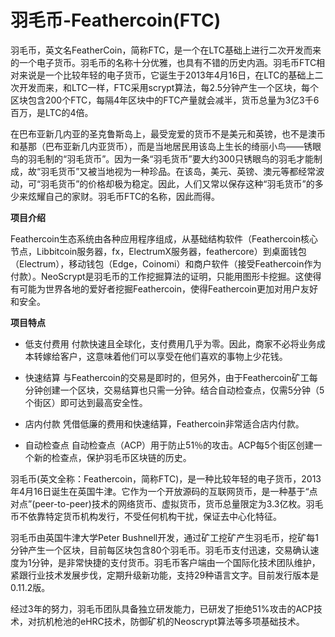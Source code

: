 # 羽毛币-Feathercoin(FTC)

羽毛币，英文名FeatherCoin，简称FTC，是一个在LTC基础上进行二次开发而来的一个电子货币。羽毛币的名称十分优雅，也具有不错的历史内涵。羽毛币FTC相对来说是一个比较年轻的电子货币，它诞生于2013年4月16日，在LTC的基础上二次开发而来，和LTC一样，FTC采用scrypt算法，每2.5分钟产生一个区块，每个区块包含200个FTC，每隔4年区块中的FTC产量就会减半，货币总量为3亿3千6百万，是LTC的4倍。

在巴布亚新几内亚的圣克鲁斯岛上，最受宠爱的货币不是美元和英镑，也不是澳币和基那（巴布亚新几内亚货币），而是当地居民用该岛上生长的绮丽小鸟——锈眼鸟的羽毛制的“羽毛货币”。因为一条“羽毛货币”要大约300只锈眼鸟的羽毛才能制成，故“羽毛货币”又被当地视为一种珍品。在该岛，美元、英镑、澳元等都经常波动，可“羽毛货币”的价格却极为稳定。因此，人们又常以保存这种“羽毛货币”的多少来炫耀自己的家财。羽毛币FTC的名称，因此而得。

**项目介绍**

Feathercoin生态系统由各种应用程序组成，从基础结构软件（Feathercoin核心节点，Libbitcoin服务器，fx，ElectrumX服务器，feathercore）到桌面钱包（Electrum），移动钱包（Edge，Coinomi）和商户软件（接受Feathercoin作为付款）。NeoScrypt是羽毛币的工作挖掘算法的证明，只能用图形卡挖掘。这使得有可能为世界各地的爱好者挖掘Feathercoin，使得Feathercoin更加对用户友好和安全。

**项目特点**

- 低支付费用
  付款快速且全球化，支付费用几乎为零。因此，商家不必将业务成本转嫁给客户，这意味着他们可以享受在他们喜欢的事物上少花钱。

- 快速结算
  与Feathercoin的交易是即时的，但另外，由于Feathercoin矿工每分钟创建一个区块，交易结算也只需一分钟。结合自动检查点，仅需5分钟（5个街区）即可达到最高安全性。

- 店内付款
  凭借低廉的费用和快速结算，Feathercoin非常适合店内付款。

- 自动检查点
  自动检查点（ACP）用于防止51％的攻击。ACP每5个街区创建一个新的检查点，保护羽毛币区块链的历史。

羽毛币(英文全称：Feathercoin，简称FTC)，是一种比较年轻的电子货币，2013年4月16日诞生在英国牛津。它作为一个开放源码的互联网货币，是一种基于“点对点”(peer-to-peer)技术的网络货币、虚拟货币，货币总量限定为3.3亿枚。羽毛币不依靠特定货币机构发行，不受任何机构干扰，保证去中心化特征。

羽毛币由英国牛津大学Peter Bushnell开发，通过矿工挖矿产生羽毛币，挖矿每1分钟产生一个区块，目前每区块包含80个羽毛币。羽毛币支付迅速，交易确认速度为1分钟，是非常快捷的支付货币。羽毛币客户端由一个国际化技术团队维护，紧跟行业技术发展步伐，定期升级新功能，支持29种语言文字。目前发行版本是0.11.2版。

经过3年的努力，羽毛币团队具备独立研发能力，已研发了拒绝51%攻击的ACP技术，对抗机枪池的eHRC技术，防御矿机的Neoscrypt算法等多项基础技术。
